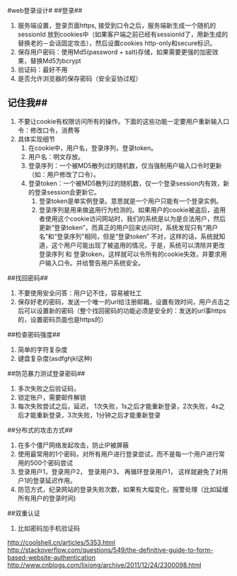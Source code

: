 #web登录设计#
##登录##
1. 服务端设置，登录页面https, 接受到口令之后，服务端新生成一个随机的sessionId 放到cookies中（如果客户端之前已经有sessionId了，用新生成的替换老的－会话固定攻击），然后设置cookies http-only和secure标识。
2. 保存用户密码：使用Md5(password + salt)存储，如果需要更强的加密效果，替换Md5为bcrypt
3. 验证码：最好不用
4. 是否允许浏览器的保存密码（安全妥协过程）

## 记住我##
1. 不要让cookie有权限访问所有的操作。下面的这些功能一定要用户重新输入口令：修改口令，消费等
2. 具体实现细节
    1. 在cookie中，用户名，登录序列，登录token。
    2. 用户名：明文存放。
    3. 登录序列：一个被MD5散列过的随机数，仅当强制用户输入口令时更新（如：用户修改了口令）。
    4. 登录token：一个被MD5散列过的随机数，仅一个登录session内有效，新的登录session会更新它。
        1. 登录token是单实例登录。意思就是一个用户只能有一个登录实例。
        2. 登录序列是用来做盗用行为检测的。如果用户的cookie被盗后，盗用者使用这个cookie访问网站时，我们的系统是以为是合法用户，然后更新“登录token”，而真正的用户回来访问时，系统发现只有“用户名”和“登录序列”相同，但是“登录token” 不对，这样的话，系统就知道，这个用户可能出现了被盗用的情况，于是，系统可以清除并更改登录序列 和 登录token，这样就可以令所有的cookie失效，并要求用户输入口令。并给警告用户系统安全。

##找回密码##
1. 不要使用安全问答：用户记不住，容易被社工
2. 保存好老的密码，发送一个唯一的url给注册邮箱，设置有效时间，用户点击之后可以设置新的密码（整个找回密码的功能必须是安全的：发送的url事https的，设置密码页面也是https的）

##检查密码强度##
1. 简单的字符复杂度
2. 键盘复杂度(asdfghjkl这种)

##防范暴力测试登录密码##
1. 多次失败之后验证码，
2. 锁定账户，需要邮件解锁
3. 每次失败尝试之后，延迟， 1次失败，1s之后才能重新登录，2次失败，4s之后才能重新登录，3次失败，1分钟之后才能重新登录

##分布式的攻击方式##
1. 在多个僵尸网络发起攻击，防止IP被屏蔽
2. 使用最常用的1个密码，对所有用户进行登录尝试，而不是每一个用户进行常用的500个密码尝试
3. 登录用户1，登录用户2， 登录用户3， 再循环登录用户1， 这样就避免了对用户1的登录延迟作用。
4. 防范方式，纪录网站的登录失败次数，如果有大幅变化，报警处理（比如延缓所有用户的登录时间)

##双重认证
1. 比如密码加手机验证码

<http://coolshell.cn/articles/5353.html>
<http://stackoverflow.com/questions/549/the-definitive-guide-to-form-based-website-authentication>
<http://www.cnblogs.com/lixiong/archive/2011/12/24/2300098.html>
